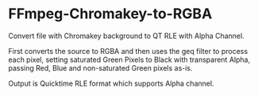 # FFmpeg-Chromakey-to-RGBA
Convert file with Chromakey background to QT RLE with Alpha Channel.

First converts the source to RGBA  and then uses the geq filter to process each pixel, setting saturated Green Pixels to Black with transparent Alpha, passing Red, Blue and non-saturated Green pixels as-is.

Output is Quicktime RLE format which supports Alpha channel.
